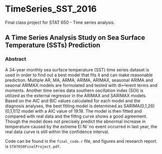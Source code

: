 # TimeSeries_SST_2016
Final class project for STAT 650 - Time series analysis. 

## A Time Series Analysis Study on Sea Surface Temperature (SSTs) Prediction

### Abstract

A 34-year monthly sea surface temperature (SST) time series dataset is used in order to find out a best model that fits it and can make reasonable prediction. Multiple AR, MA, ARMA, ARIMA, ARIMAX, seasonal ARIMA and seaonal ARIMAX models are formulated and tested with di↵erent terms and moments.
Another time series data southern oscillation index (SOI) is utilized as the external regressor in the ARIMAX and SARIMAX models. Based on the AIC and BIC
values calculated for each model and the diagnosis analyses, the best fitting model is determined as SARIMA(0,1,26)(0,1,1)12 model with a AIC value of 19.18. The model is then fitted and compared with real data and the fittng curve shows a good agreement. Though the model does not precisely predict the abnormal increase in temperature caused by the extreme El Ni˜no event occurred in last year, the real data curve is still within the confidence interval.


Code can be found in the `final_code.r` file, and figures and research report is `STAT650FinalProject.pdf`.
